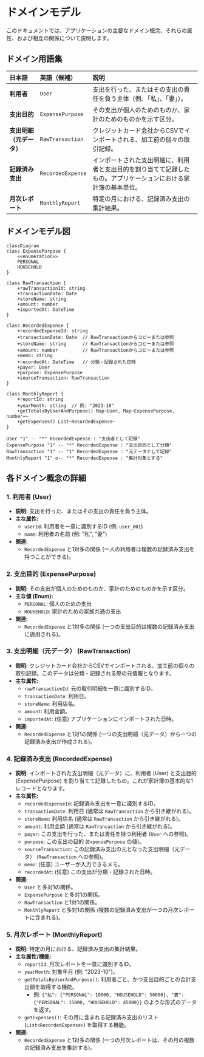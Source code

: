 # ドメインモデル

このドキュメントでは、アプリケーションの主要なドメイン概念、それらの属性、および相互の関係について説明します。

## ドメイン用語集

| 日本語                   | 英語（候補）        | 説明                                                                                                |
| :----------------------- | :------------------ | :-------------------------------------------------------------------------------------------------- |
| **利用者**               | `User`              | 支出を行った、またはその支出の責任を負う主体（例: 「私」、「妻」）。                                       |
| **支出目的**             | `ExpensePurpose`    | その支出が個人のためのものか、家計のためのものかを示す区分。                                                       |
| **支出明細（元データ）** | `RawTransaction`    | クレジットカード会社からCSVでインポートされる、加工前の個々の取引記録。                                          |
| **記録済み支出**         | `RecordedExpense`   | インポートされた支出明細に、利用者と支出目的を割り当てて記録したもの。アプリケーションにおける家計簿の基本単位。 |
| **月次レポート**         | `MonthlyReport`     | 特定の月における、記録済み支出の集計結果。                                                                 |

## ドメインモデル図

```mermaid
classDiagram
class ExpensePurpose {
    <<enumeration>>
    PERSONAL
    HOUSEHOLD
}

class RawTransaction {
    +rawTransactionId: string
    +transactionDate: Date
    +storeName: string
    +amount: number
    +importedAt: DateTime
}

class RecordedExpense {
    +recordedExpenseId: string
    +transactionDate: Date  // RawTransactionからコピーまたは参照
    +storeName: string      // RawTransactionからコピーまたは参照
    +amount: number         // RawTransactionからコピーまたは参照
    +memo: string
    +recordedAt: DateTime   // 分類・記録された日時
    +payer: User
    +purpose: ExpensePurpose
    +sourceTransaction: RawTransaction
}

class MonthlyReport {
    +reportId: string
    +yearMonth: string  // 例: "2023-10"
    +getTotalsByUserAndPurpose() Map~User, Map~ExpensePurpose, number~~
    +getExpenses() List~RecordedExpense~
}

User "1" -- "*" RecordedExpense : "支出者として記録"
ExpensePurpose "1" -- "*" RecordedExpense : "支出目的として分類"
RawTransaction "1" -- "1" RecordedExpense : "元データとして記録"
MonthlyReport "1" o-- "*" RecordedExpense : "集計対象とする"
```


## 各ドメイン概念の詳細

### 1. 利用者 (User)
*   **説明:** 支出を行った、またはその支出の責任を負う主体。
*   **主な属性:**
    *   `userId`: 利用者を一意に識別するID (例: `user_001`)
    *   `name`: 利用者の名前 (例: "私", "妻")
*   **関連:**
    *   `RecordedExpense` と1対多の関係 (一人の利用者は複数の記録済み支出を持つことができる)。

### 2. 支出目的 (ExpensePurpose)
*   **説明:** その支出が個人のためのものか、家計のためのものかを示す区分。
*   **主な値 (Enum):**
    *   `PERSONAL`: 個人のための支出
    *   `HOUSEHOLD`: 家計のための家族共通の支出
*   **関連:**
    *   `RecordedExpense` と1対多の関係 (一つの支出目的は複数の記録済み支出に適用される)。

### 3. 支出明細（元データ） (RawTransaction)
*   **説明:** クレジットカード会社からCSVでインポートされる、加工前の個々の取引記録。このデータは分類・記録される際の元情報となります。
*   **主な属性:**
    *   `rawTransactionId`: 元の取引明細を一意に識別するID。
    *   `transactionDate`: 利用日。
    *   `storeName`: 利用店名。
    *   `amount`: 利用金額。
    *   `importedAt`: (任意) アプリケーションにインポートされた日時。
*   **関連:**
    *   `RecordedExpense` と1対1の関係 (一つの支出明細（元データ）から一つの記録済み支出が作成される)。

### 4. 記録済み支出 (RecordedExpense)
*   **説明:** インポートされた支出明細（元データ）に、利用者 (User) と支出目的 (ExpensePurpose) を割り当てて記録したもの。これが家計簿の基本的な1レコードとなります。
*   **主な属性:**
    *   `recordedExpenseId`: 記録済み支出を一意に識別するID。
    *   `transactionDate`: 利用日 (通常は `RawTransaction` から引き継がれる)。
    *   `storeName`: 利用店名 (通常は `RawTransaction` から引き継がれる)。
    *   `amount`: 利用金額 (通常は `RawTransaction` から引き継がれる)。
    *   `payer`: この支出を行った、または責任を持つ利用者 (`User` への参照)。
    *   `purpose`: この支出の目的 (`ExpensePurpose` の値)。
    *   `sourceTransaction`: この記録済み支出の元となった支出明細（元データ） (`RawTransaction` への参照)。
    *   `memo`: (任意) ユーザーが入力できるメモ。
    *   `recordedAt`: (任意) この支出が分類・記録された日時。
*   **関連:**
    *   `User` と多対1の関係。
    *   `ExpensePurpose` と多対1の関係。
    *   `RawTransaction` と1対1の関係。
    *   `MonthlyReport` と多対1の関係 (複数の記録済み支出が一つの月次レポートに含まれる)。

### 5. 月次レポート (MonthlyReport)
*   **説明:** 特定の月における、記録済み支出の集計結果。
*   **主な属性/機能:**
    *   `reportId`: 月次レポートを一意に識別するID。
    *   `yearMonth`: 対象年月 (例: "2023-10")。
    *   `getTotalsByUserAndPurpose()`: 利用者ごと、かつ支出目的ごとの合計支出額を取得する機能。
        *   例: `{"私": {"PERSONAL": 10000, "HOUSEHOLD": 50000}, "妻": {"PERSONAL": 15000, "HOUSEHOLD": 45000}}` のような形式のデータを返す。
    *   `getExpenses()`: その月に含まれる記録済み支出のリスト (`List<RecordedExpense>`) を取得する機能。
*   **関連:**
    *   `RecordedExpense` と1対多の関係 (一つの月次レポートは、その月の複数の記録済み支出を集計する)。
